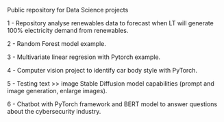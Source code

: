 Public repository for Data Science projects

1 - Repository analyse renewables data to forecast when LT will generate 100% electricity demand from renewables.

2 - Random Forest model example.

3 - Multivariate linear regresion with Pytorch example.

4 - Computer vision project to identify car body style with PyTorch.

5 - Testing text >> image Stable Diffusion model capabilities (prompt and image generation, enlarge images).

6 - Chatbot with PyTorch framework and BERT model to answer questions about the cybersecurity industry.

